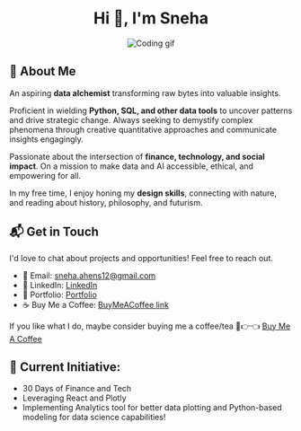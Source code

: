 <h1 align="center">Hi 👋, I'm Sneha</h1>
<p align="center">
  <img src="https://media.giphy.com/media/L1R1tvI9svkIWwpVYr/giphy.gif" alt="Coding gif" > 
</p>

## 🚀 About Me

An aspiring **data alchemist** transforming raw bytes into valuable insights. 

Proficient in wielding **Python, SQL, and other data tools** to uncover patterns and drive strategic change. Always seeking to demystify complex phenomena through creative quantitative approaches and communicate insights engagingly. 

Passionate about the intersection of **finance, technology, and social impact**. On a mission to make data and AI accessible, ethical, and empowering for all.

In my free time, I enjoy honing my **design skills**, connecting with nature, and reading about history, philosophy, and futurism.

## 📬 Get in Touch

I'd love to chat about projects and opportunities! Feel free to reach out.

- 📧 Email: [sneha.ahens12@gmail.com](mailto:sneha.ahens12@gmail.com?subject=Let's%20Connect!)
- 👔 LinkedIn: [LinkedIn](https://www.linkedin.com/in/singhsneha99/) 
- 🎨 Portfolio: [Portfolio](https://www.singhsneha.com/)
- ☕ Buy Me a Coffee: [BuyMeACoffee link](https://www.buymeacoffee.com/yourname)

If you like what I do, maybe consider buying me a coffee/tea 🥺👉👈 [Buy Me A Coffee](https://www.buymeacoffee.com/hidsync)

## 🔭 Current Initiative:

- 30 Days of Finance and Tech
- Leveraging React and Plotly  
- Implementing Analytics tool for better data plotting and Python-based modeling for data science capabilities!

